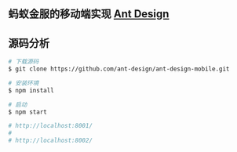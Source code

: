 ##  蚂蚁金服的移动端实现 [Ant Design](https://mobile.ant.design/)
## 源码分析
```sh
# 下载源码
$ git clone https://github.com/ant-design/ant-design-mobile.git

# 安装环境
$ npm install

# 启动
$ npm start

# http://localhost:8001/
#
# http://localhost:8002/
```
